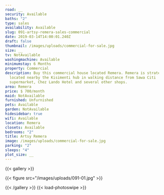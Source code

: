 ```yaml
---
road: __
security: Available
baths: "2"
type: sales
availability: Available
slug: 091-artsy-remera-sales-commercial
date: 2019-03-14T14:00:01.240Z
draft: false
thumbnail: /images/uploads/commercial-for-sale.jpg
size: __
tv: NotAvailable
washingmachine: Available
minimumstay: 6 Months
property: Commercial
description: Buy this commercial house located Remera. Remera is strategically
  located nearby the Kisimenti hub in walking distance from Sawa Citi
  supermarket, Chez Lando Hotel and several other shops.
area: Remera
price: $ 700/month
maid: NotAvailable
furnished: Unfurnished
pets: Available
garden: NotAvailable
hidesidebar: true
wifi: Available
location: Remera
closets: Available
bedrooms: "2"
title: Artsy Remera
image: /images/uploads/commercial-for-sale.jpg
parking: "2"
sleeps: "4"
plot_size: __
---
```

{{< gallery >}}

{{< figure src="/images/uploads/091-01.jpg" >}}

{{< /gallery >}} {{< load-photoswipe >}}